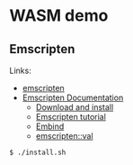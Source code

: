 # WASM demo

## Emscripten


Links:
* [emscripten](https://github.com/emscripten-core/emscripten)
* [Emscripten Documentation](https://emscripten.org/docs/index.html)
  * [Download and install](https://emscripten.org/docs/getting_started/downloads.html)
  * [Emscripten tutorial](https://emscripten.org/docs/getting_started/Tutorial.html#tutorial)
  * [Embind](https://emscripten.org/docs/porting/connecting_cpp_and_javascript/embind.html)
  * [emscripten::val](https://emscripten.org/docs/api_reference/val.h.html)


```bash
$ ./install.sh
```
